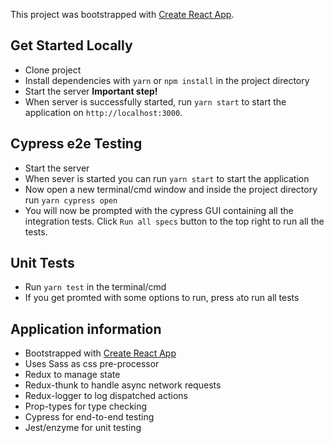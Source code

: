This project was bootstrapped with [Create React App](https://github.com/facebook/create-react-app).

## Get Started Locally
- Clone project
- Install dependencies with `yarn` or `npm install` in the project directory
- Start the server **Important step!**
- When server is successfully started, run `yarn start`
to start the application on `http://localhost:3000`. 

## Cypress e2e Testing
- Start the server
- When sever is started you can run `yarn start` to start the application
- Now open a new terminal/cmd window and inside the project directory run `yarn cypress open`
- You will now be prompted with the cypress GUI containing all the integration tests. Click `Run all specs` button to the top right to run all the tests. 

## Unit Tests
- Run `yarn test` in the terminal/cmd
- If you get promted with some options to run, press `a`to run all tests

## Application information
- Bootstrapped with [Create React App](https://github.com/facebook/create-react-app)
- Uses Sass as css pre-processor
- Redux to manage state
- Redux-thunk to handle async network requests
- Redux-logger to log dispatched actions
- Prop-types for type checking
- Cypress for end-to-end testing
- Jest/enzyme for unit testing
